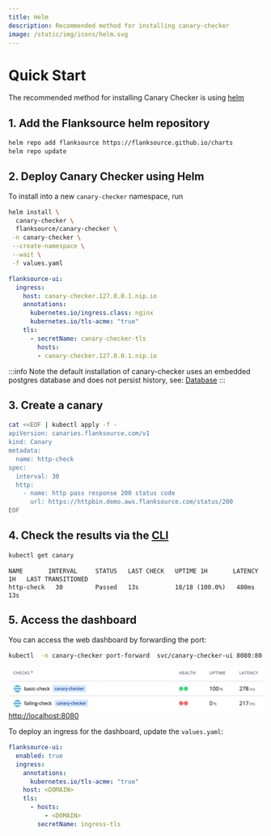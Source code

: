 ```yaml
---
title: Helm
description: Recommended method for installing canary-checker
image: /static/img/icons/helm.svg
---
```

# Quick Start

The recommended method for installing Canary Checker is using [helm](https://helm.sh/)

## 1. Add the Flanksource helm repository

```bash
helm repo add flanksource https://flanksource.github.io/charts
helm repo update
```

## 2. Deploy Canary Checker using Helm

To install into a new `canary-checker` namespace, run

```bash
helm install \
  canary-checker \
  flanksource/canary-checker \
 -n canary-checker \
 --create-namespace \
 --wait \
 -f values.yaml
```

```yaml title="values.yaml"
flanksource-ui:
  ingress:
    host: canary-checker.127.0.0.1.nip.io
    annotations:
      kubernetes.io/ingress.class: nginx
      kubernetes.io/tls-acme: "true"
    tls:
      - secretName: canary-checker-tls
        hosts:
        - canary-checker.127.0.0.1.nip.io
```

:::info
Note the default installation of canary-checker uses an embedded postgres database and does not persist history, see: [Database](database)
:::

## 3. Create a canary

```bash
cat <<EOF | kubectl apply -f -
apiVersion: canaries.flanksource.com/v1
kind: Canary
metadata:
  name: http-check
spec:
  interval: 30
  http:
    - name: http pass response 200 status code
      url: https://httpbin.demo.aws.flanksource.com/status/200
EOF
```

## 4. Check the results via the [CLI](./cli)

```bash
kubectl get canary
```

```shell-session
NAME       INTERVAL     STATUS   LAST CHECK   UPTIME 1H       LATENCY 1H   LAST TRANSITIONED
http-check   30         Passed   13s          18/18 (100.0%)   480ms        13s
```

## 5. Access the dashboard

You can access the web dashboard by forwarding the port:

```bash
kubectl  -n canary-checker port-forward  svc/canary-checker-ui 8080:80
```
![](./images/http-checks.png)
[http://localhost:8080](http://localhost:8080)


To deploy an ingress for the dashboard, update the `values.yaml`:

```yaml
flanksource-ui:
  enabled: true
  ingress:
    annotations:
      kubernetes.io/tls-acme: "true"
    host: <DOMAIN>
    tls:
      - hosts:
          - <DOMAIN>
        secretName: ingress-tls
```
